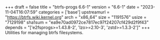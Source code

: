 +++
draft = false
title = "btrfs-progs 6.6-1"
version = "6.6-1"
date = "2023-11-04T16:07:59"
categories = ['base']
upstreamurl = "https://btrfs.wiki.kernel.org"
arch = "x86_64"
size = "1191576"
usize = "7129198"
sha1sum = "ea9e70ad0972ce7817ec97f24207cf429d2f9f43"
depends = "['e2fsprogs>=1.43.8-2', 'lzo>=2.10-3', 'zstd>=1.3.3-2']"
+++
Utilities for managing btrfs filesystems.
